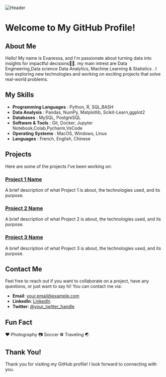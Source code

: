 <!-- README.md -->

![Header](https://github.com/njifack/assets/blob/main/header.svg)


# Welcome to My GitHub Profile!

## About Me


Hello! My name is Evanessa, and I'm passionate about turning data into insights for impactful decisions👨‍💻. my main intrest are Data Engineering,Data science Data Analytics, Machine Learning & Statistics . I love exploring new technologies and working on exciting projects that solve real-world problems.

## My Skills

- **Programming Languages**  : Python, R, SQL,BASH
- **Data Analysis**          : Pandas, NumPy, Matplotlib, Scikit-Learn,ggplot2
- **Databases**              : MySQL, PostgreSQL
- **Software & Tools**       : Git, Docker, Jupyter Notebook,Colab,Pycharm,VsCode
- **Operating Systems**      : MacOS, Windows, Linux
- **Languages**	             : French, English, Chinese

## Projects

Here are some of the projects I've been working on:

### [Project 1 Name](https://github.com/your-username/project-1)
A brief description of what Project 1 is about, the technologies used, and its purpose.

### [Project 2 Name](https://github.com/your-username/project-2)
A brief description of what Project 2 is about, the technologies used, and its purpose.

### [Project 3 Name](https://github.com/your-username/project-3)
A brief description of what Project 3 is about, the technologies used, and its purpose.

## Contact Me

Feel free to reach out if you want to collaborate on a project, have any questions, or just want to say hi! You can contact me via:

- **Email**: [your.email@example.com](mailto:njifackv@gmail.com)
- **LinkedIn**: [LinkedIn](https://www.linkedin.com/in/evanessa-nkenfack/)
- **Twitter**: [@your_twitter_handle](https://twitter.com/your_twitter_handle)

## Fun Fact

♥️ Photography 📷  Soccer ⚽️ Traveling 🌏 

## Thank You!

Thank you for visiting my GitHub profile! I look forward to connecting with you.



